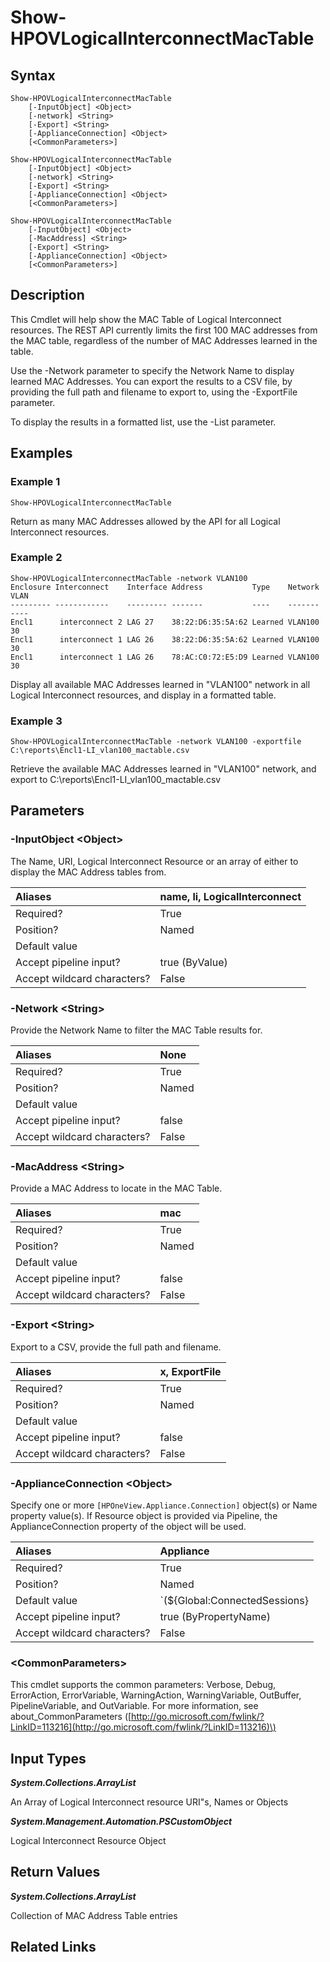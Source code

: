 ﻿---
description: Show the MAC Table for Logical Interconnect resource(s).
---

# Show-HPOVLogicalInterconnectMacTable

## Syntax

```text
Show-HPOVLogicalInterconnectMacTable
    [-InputObject] <Object>
    [-network] <String>
    [-Export] <String>
    [-ApplianceConnection] <Object>
    [<CommonParameters>]
```

```text
Show-HPOVLogicalInterconnectMacTable
    [-InputObject] <Object>
    [-network] <String>
    [-Export] <String>
    [-ApplianceConnection] <Object>
    [<CommonParameters>]
```

```text
Show-HPOVLogicalInterconnectMacTable
    [-InputObject] <Object>
    [-MacAddress] <String>
    [-Export] <String>
    [-ApplianceConnection] <Object>
    [<CommonParameters>]
```

## Description

This Cmdlet will help show the MAC Table of Logical Interconnect resources.  The REST API currently limits the first 100 MAC addresses from the MAC table, regardless of the number of MAC Addresses learned in the table.

Use the -Network parameter to specify the Network Name to display learned MAC Addresses.  You can export the results to a CSV file, by providing the full path and filename to export to, using the -ExportFile parameter.

To display the results in a formatted list, use the -List parameter.

## Examples

###  Example 1 

```text
Show-HPOVLogicalInterconnectMacTable
```

Return as many MAC Addresses allowed by the API for all Logical Interconnect resources.

###  Example 2 

```text
Show-HPOVLogicalInterconnectMacTable -network VLAN100
Enclosure Interconnect    Interface Address           Type    Network   VLAN
--------- ------------    --------- -------           ----    -------   ----
Encl1      interconnect 2 LAG 27    38:22:D6:35:5A:62 Learned VLAN100  30
Encl1      interconnect 1 LAG 26    38:22:D6:35:5A:62 Learned VLAN100  30
Encl1      interconnect 1 LAG 26    78:AC:C0:72:E5:D9 Learned VLAN100  30
```

Display all available MAC Addresses learned in "VLAN100" network in all Logical Interconnect resources, and display in a formatted table.

###  Example 3 

```text
Show-HPOVLogicalInterconnectMacTable -network VLAN100 -exportfile C:\reports\Encl1-LI_vlan100_mactable.csv
```

Retrieve the available MAC Addresses learned in "VLAN100" network, and export to C:\reports\Encl1-LI_vlan100_mactable.csv

## Parameters

### -InputObject &lt;Object&gt;

The Name, URI, Logical Interconnect Resource or an array of either to display the MAC Address tables from.

| Aliases | name, li, LogicalInterconnect |
| :--- | :--- |
| Required? | True |
| Position? | Named |
| Default value |  |
| Accept pipeline input? | true (ByValue) |
| Accept wildcard characters? | False |

### -Network &lt;String&gt;

Provide the Network Name to filter the MAC Table results for.

| Aliases | None |
| :--- | :--- |
| Required? | True |
| Position? | Named |
| Default value |  |
| Accept pipeline input? | false |
| Accept wildcard characters? | False |

### -MacAddress &lt;String&gt;

Provide a MAC Address to locate in the MAC Table.

| Aliases | mac |
| :--- | :--- |
| Required? | True |
| Position? | Named |
| Default value |  |
| Accept pipeline input? | false |
| Accept wildcard characters? | False |

### -Export &lt;String&gt;

Export to a CSV, provide the full path and filename.

| Aliases | x, ExportFile |
| :--- | :--- |
| Required? | True |
| Position? | Named |
| Default value |  |
| Accept pipeline input? | false |
| Accept wildcard characters? | False |

### -ApplianceConnection &lt;Object&gt;

Specify one or more `[HPOneView.Appliance.Connection]` object(s) or Name property value(s). If Resource object is provided via Pipeline, the ApplianceConnection property of the object will be used.

| Aliases | Appliance |
| :--- | :--- |
| Required? | True |
| Position? | Named |
| Default value | `(${Global:ConnectedSessions} | ? Default)` |
| Accept pipeline input? | true (ByPropertyName) |
| Accept wildcard characters? | False |

### &lt;CommonParameters&gt;

This cmdlet supports the common parameters: Verbose, Debug, ErrorAction, ErrorVariable, WarningAction, WarningVariable, OutBuffer, PipelineVariable, and OutVariable. For more information, see about\_CommonParameters \([http://go.microsoft.com/fwlink/?LinkID=113216](http://go.microsoft.com/fwlink/?LinkID=113216)\)

## Input Types

_**System.Collections.ArrayList**_

An Array of Logical Interconnect resource URI"s, Names or Objects

_**System.Management.Automation.PSCustomObject**_

Logical Interconnect Resource Object

## Return Values

_**System.Collections.ArrayList**_

Collection of MAC Address Table entries

## Related Links

